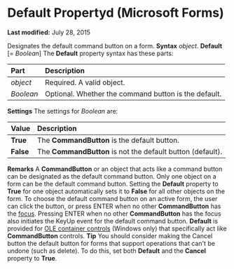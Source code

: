 
# Default Propertyd (Microsoft Forms)

 **Last modified:** July 28, 2015


Designates the default command button on a form.
 **Syntax**
 _object_. **Default** [= _Boolean_]
The  **Default** property syntax has these parts:


|**Part**|**Description**|
|:-----|:-----|
| _object_|Required. A valid object.|
| _Boolean_|Optional. Whether the command button is the default.|
 **Settings**
The settings for  _Boolean_ are:


|**Value**|**Description**|
|:-----|:-----|
| **True**|The  **CommandButton** is the default button.|
| **False**|The  **CommandButton** is not the default button (default).|
 **Remarks**
A  **CommandButton** or an object that acts like a command button can be designated as the default command button. Only one object on a form can be the default command button. Setting the **Default** property to **True** for one object automatically sets it to **False** for all other objects on the form.
To choose the default command button on an active form, the user can click the button, or press ENTER when no other  **CommandButton** has the [focus](b8bdf64f-5920-1ae9-16d0-b26d09524a30.md). Pressing ENTER when no other  **CommandButton** has the focus also initiates the KeyUp event for the default command button.
 **Default** is provided for [OLE container controls](7ce2c60f-29fb-96e2-2516-73c99a6e7cff.md) (Windows only) that specifically act like **CommandButton** controls.
 **Tip** You should consider making the Cancel button the default button for forms that support operations that can't be undone (such as delete). To do this, set both **Default** and the **Cancel** property to **True**.
